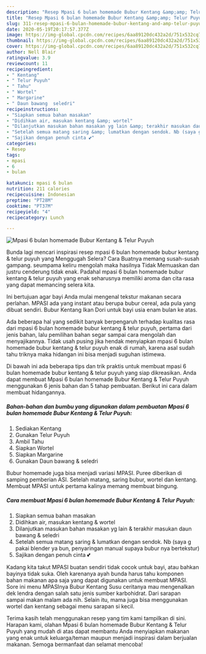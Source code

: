 ```yaml
---
description: "Resep Mpasi 6 bulan homemade Bubur Kentang &amp;amp; Telur Puyuh | Cara Masak Mpasi 6 bulan homemade Bubur Kentang &amp;amp; Telur Puyuh Yang Bikin Ngiler"
title: "Resep Mpasi 6 bulan homemade Bubur Kentang &amp;amp; Telur Puyuh | Cara Masak Mpasi 6 bulan homemade Bubur Kentang &amp;amp; Telur Puyuh Yang Bikin Ngiler"
slug: 311-resep-mpasi-6-bulan-homemade-bubur-kentang-and-amp-telur-puyuh-cara-masak-mpasi-6-bulan-homemade-bubur-kentang-and-amp-telur-puyuh-yang-bikin-ngiler
date: 2020-05-19T20:17:57.377Z
image: https://img-global.cpcdn.com/recipes/6aa89120dc432a2d/751x532cq70/mpasi-6-bulan-homemade-bubur-kentang-telur-puyuh-foto-resep-utama.jpg
thumbnail: https://img-global.cpcdn.com/recipes/6aa89120dc432a2d/751x532cq70/mpasi-6-bulan-homemade-bubur-kentang-telur-puyuh-foto-resep-utama.jpg
cover: https://img-global.cpcdn.com/recipes/6aa89120dc432a2d/751x532cq70/mpasi-6-bulan-homemade-bubur-kentang-telur-puyuh-foto-resep-utama.jpg
author: Nell Blair
ratingvalue: 3.9
reviewcount: 11
recipeingredient:
- " Kentang"
- " Telur Puyuh"
- " Tahu"
- " Wortel"
- " Margarine"
- " Daun bawang  seledri"
recipeinstructions:
- "Siapkan semua bahan masakan"
- "Didihkan air, masukan kentang &amp; wortel"
- "Dilanjutkan masukan bahan masakan yg lain &amp; terakhir masukan daun bawang &amp; seledri"
- "Setelah semua matang saring &amp; lumatkan dengan sendok. Nb (saya g pakai blender ya bun, penyaringan manual supaya bubur nya bertekstur)"
- "Sajikan dengan penuh cinta 💕"
categories:
- Resep
tags:
- mpasi
- 6
- bulan

katakunci: mpasi 6 bulan 
nutrition: 211 calories
recipecuisine: Indonesian
preptime: "PT28M"
cooktime: "PT37M"
recipeyield: "4"
recipecategory: Lunch

---
```



![Mpasi 6 bulan homemade Bubur Kentang &amp; Telur Puyuh](https://img-global.cpcdn.com/recipes/6aa89120dc432a2d/751x532cq70/mpasi-6-bulan-homemade-bubur-kentang-telur-puyuh-foto-resep-utama.jpg)

Bunda lagi mencari inspirasi resep mpasi 6 bulan homemade bubur kentang &amp; telur puyuh yang Menggugah Selera? Cara Buatnya memang susah-susah gampang. seumpama keliru mengolah maka hasilnya Tidak Memuaskan dan justru cenderung tidak enak. Padahal mpasi 6 bulan homemade bubur kentang &amp; telur puyuh yang enak seharusnya memiliki aroma dan cita rasa yang dapat memancing selera kita.

Ini bertujuan agar bayi Anda mulai mengenal tekstur makanan secara perlahan. MPASI ada yang instant atau berupa bubur cereal, ada pula yang dibuat sendiri. Bubur Kentang Ikan Dori untuk bayi usia enam bulan ke atas.

Ada beberapa hal yang sedikit banyak berpengaruh terhadap kualitas rasa dari mpasi 6 bulan homemade bubur kentang &amp; telur puyuh, pertama dari jenis bahan, lalu pemilihan bahan segar sampai cara mengolah dan menyajikannya. Tidak usah pusing jika hendak menyiapkan mpasi 6 bulan homemade bubur kentang &amp; telur puyuh enak di rumah, karena asal sudah tahu triknya maka hidangan ini bisa menjadi suguhan istimewa.


Di bawah ini ada beberapa tips dan trik praktis untuk membuat mpasi 6 bulan homemade bubur kentang &amp; telur puyuh yang siap dikreasikan. Anda dapat membuat Mpasi 6 bulan homemade Bubur Kentang &amp; Telur Puyuh menggunakan 6 jenis bahan dan 5 tahap pembuatan. Berikut ini cara dalam membuat hidangannya.

<!--inarticleads1-->

##### Bahan-bahan dan bumbu yang digunakan dalam pembuatan Mpasi 6 bulan homemade Bubur Kentang &amp; Telur Puyuh:

1. Sediakan  Kentang
1. Gunakan  Telur Puyuh
1. Ambil  Tahu
1. Siapkan  Wortel
1. Siapkan  Margarine
1. Gunakan  Daun bawang &amp; seledri


Bubur homemade juga bisa menjadi variasi MPASI. Puree diberikan di samping pemberian ASI. Setelah matang, saring bubur, wortel dan kentang. Membuat MPASI untuk pertama kalinya memang membuat bingung. 

<!--inarticleads2-->

##### Cara membuat Mpasi 6 bulan homemade Bubur Kentang &amp; Telur Puyuh:

1. Siapkan semua bahan masakan
1. Didihkan air, masukan kentang &amp; wortel
1. Dilanjutkan masukan bahan masakan yg lain &amp; terakhir masukan daun bawang &amp; seledri
1. Setelah semua matang saring &amp; lumatkan dengan sendok. Nb (saya g pakai blender ya bun, penyaringan manual supaya bubur nya bertekstur)
1. Sajikan dengan penuh cinta 💕


Kadang kita takut MPASI buatan sendiri tidak cocok untuk bayi, atau bahkan bayinya tidak suka. Oleh karenanya ayah bunda harus tahu komponen bahan makanan apa saja yang dapat digunakan untuk membuat MPASI. Sore ini menu MPASInya Bubur Kentang Susu ceritanya mau mengenalkan dek lendra dengan salah satu jenis sumber karbohidrat. Dari sarapan sampai makan malam ada nih. Selain itu, mama juga bisa menggunakan wortel dan kentang sebagai menu sarapan si kecil. 

Terima kasih telah menggunakan resep yang tim kami tampilkan di sini. Harapan kami, olahan Mpasi 6 bulan homemade Bubur Kentang &amp; Telur Puyuh yang mudah di atas dapat membantu Anda menyiapkan makanan yang enak untuk keluarga/teman maupun menjadi inspirasi dalam berjualan makanan. Semoga bermanfaat dan selamat mencoba!
